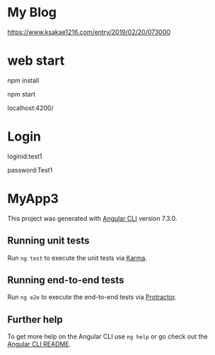# My Blog
https://www.ksakae1216.com/entry/2019/02/20/073000

# web start

npm install

npm start

localhost:4200/

# Login

loginid:test1

password:Test1

# MyApp3

This project was generated with [Angular CLI](https://github.com/angular/angular-cli) version 7.3.0.


## Running unit tests

Run `ng test` to execute the unit tests via [Karma](https://karma-runner.github.io).

## Running end-to-end tests

Run `ng e2e` to execute the end-to-end tests via [Protractor](http://www.protractortest.org/).

## Further help

To get more help on the Angular CLI use `ng help` or go check out the [Angular CLI README](https://github.com/angular/angular-cli/blob/master/README.md).  


